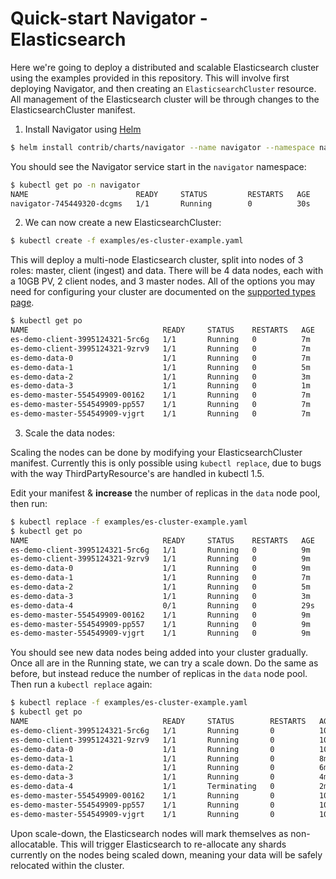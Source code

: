 # Quick-start Navigator - Elasticsearch

Here we're going to deploy a distributed and scalable Elasticsearch cluster using the examples
provided in this repository. This will involve first deploying Navigator, and then creating
an `ElasticsearchCluster` resource. All management of the Elasticsearch cluster will be through
changes to the ElasticsearchCluster manifest.

1) Install Navigator using [Helm](https://github.com/kubernetes/helm)

```bash
$ helm install contrib/charts/navigator --name navigator --namespace navigator --wait
```

You should see the Navigator service start in the `navigator` namespace:

```bash
$ kubectl get po -n navigator
NAME                        READY     STATUS         RESTARTS   AGE
navigator-745449320-dcgms   1/1       Running        0          30s
```

2) We can now create a new ElasticsearchCluster:

```bash
$ kubectl create -f examples/es-cluster-example.yaml
```

This will deploy a multi-node Elasticsearch cluster, split into nodes of 3 roles: master, client (ingest) and data.
There will be 4 data nodes, each with a 10GB PV, 2 client nodes, and 3 master nodes. All of the options you may need
for configuring your cluster are documented on the [supported types page](../supported-types/).

```bash
$ kubectl get po
NAME                              READY     STATUS    RESTARTS   AGE
es-demo-client-3995124321-5rc6g   1/1       Running   0          7m
es-demo-client-3995124321-9zrv9   1/1       Running   0          7m
es-demo-data-0                    1/1       Running   0          7m
es-demo-data-1                    1/1       Running   0          5m
es-demo-data-2                    1/1       Running   0          3m
es-demo-data-3                    1/1       Running   0          1m
es-demo-master-554549909-00162    1/1       Running   0          7m
es-demo-master-554549909-pp557    1/1       Running   0          7m
es-demo-master-554549909-vjgrt    1/1       Running   0          7m
```

3) Scale the data nodes:

Scaling the nodes can be done by modifying your ElasticsearchCluster manifest. Currently this is only
possible using `kubectl replace`, due to bugs with the way ThirdPartyResource's are handled in kubectl 1.5.

Edit your manifest & **increase** the number of replicas in the `data` node pool, then run:

```bash
$ kubectl replace -f examples/es-cluster-example.yaml
$ kubectl get po
NAME                              READY     STATUS    RESTARTS   AGE
es-demo-client-3995124321-5rc6g   1/1       Running   0          9m
es-demo-client-3995124321-9zrv9   1/1       Running   0          9m
es-demo-data-0                    1/1       Running   0          9m
es-demo-data-1                    1/1       Running   0          7m
es-demo-data-2                    1/1       Running   0          5m
es-demo-data-3                    1/1       Running   0          3m
es-demo-data-4                    0/1       Running   0          29s
es-demo-master-554549909-00162    1/1       Running   0          9m
es-demo-master-554549909-pp557    1/1       Running   0          9m
es-demo-master-554549909-vjgrt    1/1       Running   0          9m
```

You should see new data nodes being added into your cluster gradually. Once all are in the Running state, we can try
a scale down. Do the same as before, but instead reduce the number of replicas in the `data` node pool. Then run a
`kubectl replace` again:

```bash
$ kubectl replace -f examples/es-cluster-example.yaml
$ kubectl get po
NAME                              READY     STATUS        RESTARTS   AGE
es-demo-client-3995124321-5rc6g   1/1       Running       0          10m
es-demo-client-3995124321-9zrv9   1/1       Running       0          10m
es-demo-data-0                    1/1       Running       0          10m
es-demo-data-1                    1/1       Running       0          8m
es-demo-data-2                    1/1       Running       0          6m
es-demo-data-3                    1/1       Running       0          4m
es-demo-data-4                    1/1       Terminating   0          2m
es-demo-master-554549909-00162    1/1       Running       0          10m
es-demo-master-554549909-pp557    1/1       Running       0          10m
es-demo-master-554549909-vjgrt    1/1       Running       0          10m
```

Upon scale-down, the Elasticsearch nodes will mark themselves as non-allocatable. This will trigger Elasticsearch to
re-allocate any shards currently on the nodes being scaled down, meaning your data will be safely relocated within the
cluster.
